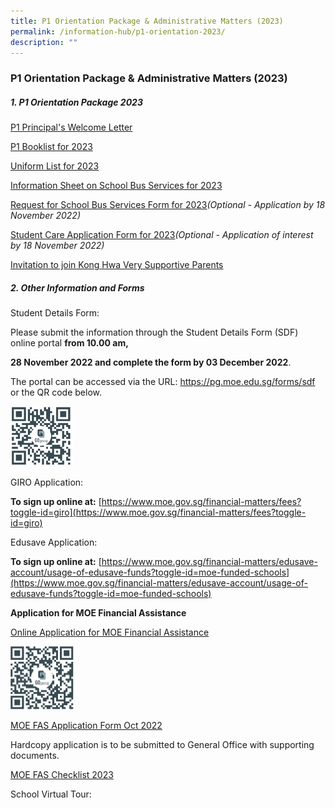 ```yaml
---
title: P1 Orientation Package & Administrative Matters (2023)
permalink: /information-hub/p1-orientation-2023/
description: ""
---
```

### P1 Orientation Package & Administrative Matters (2023)

##### 1. P1 Orientation Package 2023


[P1 Principal's Welcome Letter](/files/opam1.pdf)

[P1 Booklist for 2023](/files/opam2.pdf)  

[Uniform List for 2023](/files/opam3.pdf)  

[Information Sheet on School Bus Services for 2023](/files/opam4.pdf)  

[Request for School Bus Services Form for 2023](/files/opam5.pdf)_(Optional - Application by 18 November 2022)_

[Student Care Application Form for 2023](/files/opam6.pdf)_(Optional - Application of interest by 18 November 2022)_

[Invitation to join Kong Hwa Very Supportive Parents](/files/opam7.pdf)

##### 2. Other Information and Forms

Student Details Form:

Please submit the information through the Student Details Form (SDF) online portal **from 10.00 am,**

**28 November 2022 and complete the form by 03 December 2022**.

The portal can be accessed via the URL: https://pg.moe.edu.sg/forms/sdf or the QR code below.

  

<img src="/images/opam1.png" style="width:20%">

  

GIRO Application:

**To sign up online at:** [https://www.moe.gov.sg/financial-matters/fees?toggle-id=giro](https://www.moe.gov.sg/financial-matters/fees?toggle-id=giro)

  

Edusave Application:

**To sign up online at:** [https://www.moe.gov.sg/financial-matters/edusave-account/usage-of-edusave-funds?toggle-id=moe-funded-schools](https://www.moe.gov.sg/financial-matters/edusave-account/usage-of-edusave-funds?toggle-id=moe-funded-schools)

  

**Application for MOE Financial Assistance**

[Online Application for MOE Financial Assistance](https://form.gov.sg/#!/632432ba67747a0011d4a0cc)

  

<img src="/images/opam2.png" style="width:20%">

  

[MOE FAS Application Form Oct 2022](/files/opam8.pdf)

Hardcopy application is to be submitted to General Office with supporting documents.

  

[MOE FAS Checklist 2023](/files/opam9.pdf)

School Virtual Tour: